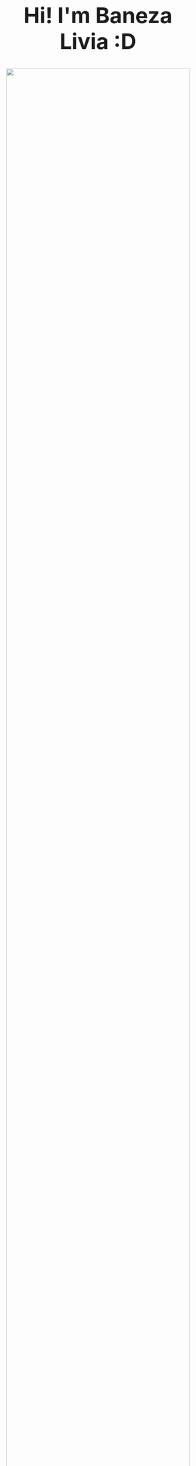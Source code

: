 
<div id="user-content-toc">
  <ul align="center">
    <h1 align="center"> <summary><h1 style="display: inline-block">Hi! I'm Baneza Livia :D </summary>
 <img src="https://media.tenor.com/qhcRVSoKQ-YAAAAi/totoro-discord.gif" width="100%" height="100%">
    </h1>
</div>


<p align="center">I'm Learning, Creating and Memorizing ❤️ <br><br> 
  O interesse que tenho em programação e suas linguagens me despertou de uma forma que eu nunca pensava, desde então, procuro estudar mais nessa área, além de aplicar programas e aplicativos na aprendizagem, aprendendo, criando e memorizando.</p>&nbsp;

  👨‍💻 Sobre mim

  - 💬 Tenho 16 anos e atualmente moro no Brasil. Desde cedo possuo interesse em espanhol, tão encantada e diferente do português que eu aprendi nas escolas, depois veio o inglês, abrindo portas para descobrir mais sobre os diferente idiomas.

  - 🏫 Atualmente sou uma estudante na Etec da Zona Leste, desde 2022, estudando Desenvolvimento de Sistemas junto com os meus colegas. Nós já desenvolvemos vários programas e aplicativos nesses anos, sendo atividades ou trabalhos grandes e educativos.


<br>
    
<div align="center">  

  <img width=50% src="https://github-readme-streak-stats.herokuapp.com?user=Baneza-LCM&theme=blue-green&mode=weekly&locale=pt-br" />
  <!-- ![Anurag's GitHub stats](https://github-readme-stats.vercel.app/api?username=Baneza-LCM&show_icons=true) -->
  <img width="42%" height="100%" src="https://github-readme-stats.vercel.app/api/top-langs/?username=Baneza-LCM&layout=compact&hide_border=false&theme=blue-green&mode=weekly&locale=pt-br" />

</div>

<br>

<details>
  <summary>👨‍💻 Um pouco mais sobre mim (curiosidades)</summary>

  - 📢 Além de espanhol e inglês, tenho interesse em aprender francês e alemão. Atualmente, estou procurando curtos cursos para aprender mais sobre eles, e aplicar eles no mercado de trabalho que me espera no futuro.

  - 🎨 Gosto no que se relaciona em arte e criatividade, seja em forma de designs, desenhos, animações ou outras coisas relacionadas.

  - 📚 Sempre fui uma amante em leitura, desde criança eu sempre tive interesse. Com isso, comecei a criar as minhas próprias histórias de forma digital, porém em rascunhos, e posso dizer que amo as criações que eu realizo. Sou apaixonada em ler e escrever.

  - 🎮 Eu também adoro jogos e a maneira como os programadores desenvolvem eles. Sempre quis ter minha própria empresa de jogos ou participar de uma, tenho tantas ideias e roteiros para jogos interativos que me perco ás vezes :D.

  <!-- - 📚 XXX. -->
</details>

<br>

<img align="center" src="https://i.pinimg.com/originals/1a/71/58/1a7158689e5ce37e5d78d97c332a003f.gif">


## Linguagens de Programação

### Estudadas até o momento:  <!-- <br> -->

![JavaScript](https://img.shields.io/badge/JavaScript-F7DF1E?style=for-the-badge&logo=javascript&logoColor=black)&nbsp;
![HTML](https://img.shields.io/badge/HTML-239120?style=for-the-badge&logo=html5&logoColor=white)&nbsp;
![CSS](https://img.shields.io/badge/CSS-239120?&style=for-the-badge&logo=css3&logoColor=white)&nbsp;
![Java](https://img.shields.io/badge/Java-ED8B00?style=for-the-badge&logo=openjdk&logoColor=white)&nbsp;
![PHP](https://img.shields.io/badge/PHP-777BB4?style=for-the-badge&logo=php&logoColor=white)&nbsp;
![Bootstrap](https://img.shields.io/badge/Bootstrap-563D7C?style=for-the-badge&logo=bootstrap&logoColor=white)&nbsp;

### Estudando atualmente: 
![Laravel](https://img.shields.io/badge/Laravel-FF2D20?style=for-the-badge&logo=laravel&logoColor=white)&nbsp;
![MySql](https://img.shields.io/badge/MySQL-00000F?style=for-the-badge&logo=mysql&logoColor=white)&nbsp;
![MariaDB](https://img.shields.io/badge/MariaDB-003545?style=for-the-badge&logo=mariadb&logoColor=white)&nbsp;
![Kotlin](https://img.shields.io/badge/Kotlin-0095D5?&style=for-the-badge&logo=kotlin&logoColor=white)&nbsp;


## Programas

### Para programar:
![NetBeans](https://img.shields.io/badge/apache%20netbeans-1B6AC6?style=for-the-badge&logo=apache%20netbeans%20IDE&logoColor=white)&nbsp;
![Notepad](https://img.shields.io/badge/Notepad++-90E59A.svg?style=for-the-badge&logo=notepad%2B%2B&logoColor=black)&nbsp;
![VSCode](https://img.shields.io/badge/Visual_Studio_Code-0078D4?style=for-the-badge&logo=visual%20studio%20code&logoColor=white)&nbsp;
![Arduino](https://img.shields.io/badge/Arduino_IDE-00979D?style=for-the-badge&logo=arduino&logoColor=white)&nbsp;
![AndroidStudio](https://img.shields.io/badge/Android%20Studio-3DDC84.svg?style=for-the-badge&logo=Android-Studio&logoColor=white)&nbsp;



### Para Designs:
![Canva](https://img.shields.io/badge/Canva-%2300C4CC.svg?&style=for-the-badge&logo=Canva&logoColor=white)&nbsp;
![Figma](https://img.shields.io/badge/Figma-F24E1E?style=for-the-badge&logo=figma&logoColor=white)&nbsp;
![Gimp](https://img.shields.io/badge/gimp-5C5543?style=for-the-badge&logo=gimp&logoColor=white)&nbsp;
![Krita](https://img.shields.io/badge/Krita-203759?style=for-the-badge&logo=krita&logoColor=EEF37B)&nbsp;


## Outros:
![VirtualBox](https://img.shields.io/badge/VirtualBox-21416b?style=for-the-badge&logo=VirtualBox&logoColor=white)&nbsp;
![Teams](https://img.shields.io/badge/Microsoft%20Teams-6264A7.svg?style=for-the-badge&logo=Microsoft-Teams&logoColor=white)&nbsp;
![Airtable](https://img.shields.io/badge/Airtable-18BFFF?style=for-the-badge&logo=Airtable&logoColor=white)&nbsp;
![Duolingo](https://img.shields.io/badge/Duolingo-58CC02.svg?style=for-the-badge&logo=Duolingo&logoColor=white)&nbsp;

